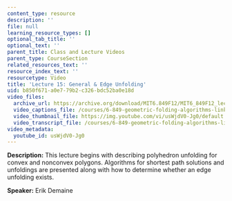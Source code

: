 ```yaml
---
content_type: resource
description: ''
file: null
learning_resource_types: []
optional_tab_title: ''
optional_text: ''
parent_title: Class and Lecture Videos
parent_type: CourseSection
related_resources_text: ''
resource_index_text: ''
resourcetype: Video
title: 'Lecture 15: General & Edge Unfolding'
uid: b850f671-a0e7-79b2-c326-bdc52ba0e18d
video_files:
  archive_url: https://archive.org/download/MIT6.849F12/MIT6_849F12_lec15_300k.mp4
  video_captions_file: /courses/6-849-geometric-folding-algorithms-linkages-origami-polyhedra-fall-2012/189c5f8054b658aab673c28050e097b0_usWjdV0-Jg0.vtt
  video_thumbnail_file: https://img.youtube.com/vi/usWjdV0-Jg0/default.jpg
  video_transcript_file: /courses/6-849-geometric-folding-algorithms-linkages-origami-polyhedra-fall-2012/2582d5f97cc3f3dd1fbca37b935f7e33_usWjdV0-Jg0.pdf
video_metadata:
  youtube_id: usWjdV0-Jg0
---
```


**Description:** This lecture begins with describing polyhedron unfolding for convex and nonconvex polygons. Algorithms for shortest path solutions and unfoldings are presented along with how to determine whether an edge unfolding exists.

**Speaker:** Erik Demaine